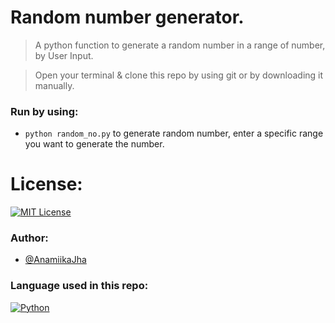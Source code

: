 # Random number generator.
> A python function to generate a random number in a range of number, by User Input.

> Open your terminal & clone this repo by using git or by downloading it manually.
### Run by using:
- `python random_no.py` to generate random number, enter a specific range you want to generate the number.

# License:
[![MIT License](https://img.shields.io/badge/license-MIT-blue)](https://github.com/anamiikajha/random-num/blob/master/LICENSE)

### Author:
- [@AnamiikaJha](https://github.com/anamiikajha)

### Language used in this repo:
[![Python](https://img.shields.io/badge/Python-14354C?style=for-the-badge&logo=python&logoColor=white)](https://python.org)

